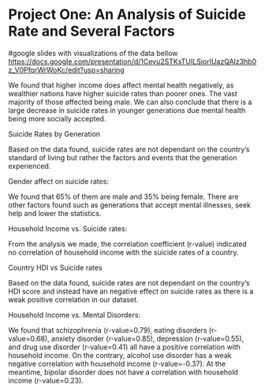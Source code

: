 # Project One:  An Analysis of Suicide Rate and Several Factors
#google slides with visualizations of the data bellow
https://docs.google.com/presentation/d/1Cevu2STKsTUILSiorIUazQAlz3hb0z_V0PfqrWrWoKc/edit?usp=sharing

We found that higher income does affect mental health negatively, as wealthier nations have higher suicide rates than poorer ones. The vast majority of those affected being male. We can also conclude that there is a large decrease in suicide rates in younger generations due mental health being more socially accepted. 


Suicide Rates by Generation

Based on the data found, suicide rates are not dependant on the country’s standard of living but rather the factors and events that the generation experienced.

Gender affect on suicide rates:

We found that 65% of them are male and 35% being female. There are other factors found such as generations that accept mental illnesses, seek help and lower the statistics.

Household Income vs. Suicide rates: 

From the analysis we made,  the correlation coefficient (r-value) indicated no correlation of household income with the suicide rates of a country.

Country HDI vs Suicide rates

Based on the data found, suicide rates are not dependant on the country’s HDI score and instead have an negative effect on suicide rates as there is a weak positive correlation in our dataset.

Household Income vs. Mental Disorders:

We found that schizophrenia (r-value=0.79), eating disorders (r-value=0.68), anxiety disorder (r-value=0.85), depression (r-value=0.55), and drug use disorder (r-value=0.41) all have a positive correlation with household income. On the contrary, alcohol use disorder has a weak negative correlation with household income (r-value=-0.37). At the meantime, bipolar disorder does not have a correlation with household income (r-value=0.23).
